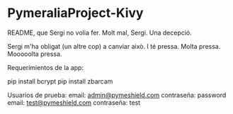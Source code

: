 # PymeraliaProject-Kivy
README, que Sergi no volia fer. Molt mal, Sergi. Una decepció. 

Sergi m'ha obligat (un altre cop) a canviar això. I té pressa. Molta pressa. Mooooolta pressa. 

Requerimientos de la app: 

pip install bcrypt
pip install zbarcam

Usuarios de prueba:
email: admin@pymeshield.com contraseña: password
email: test@pymeshield.com contraseña: test
